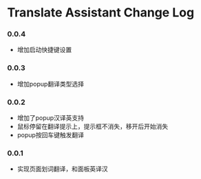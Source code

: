 Translate Assistant Change Log
================================

### 0.0.4

- 增加启动快捷键设置

### 0.0.3

- 增加popup翻译类型选择

### 0.0.2

- 增加了popup汉译英支持
- 鼠标停留在翻译提示上，提示框不消失，移开后开始消失
- popup按回车键触发翻译

### 0.0.1 

- 实现页面划词翻译，和面板英译汉
